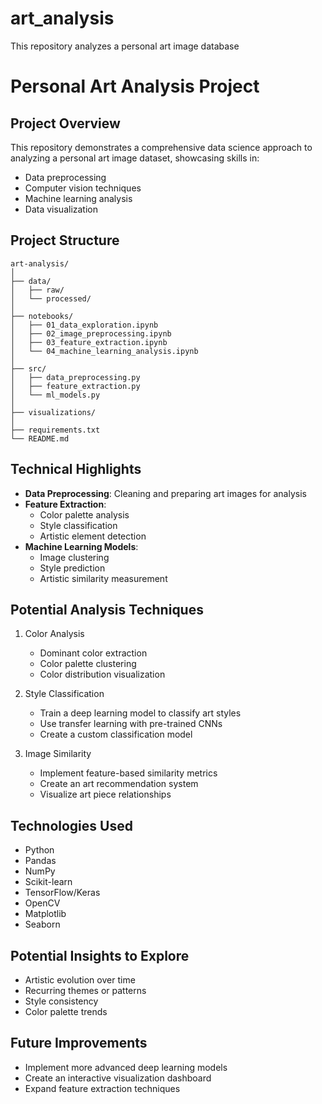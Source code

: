 # art_analysis
This repository analyzes a personal art image database
# Personal Art Analysis Project

## Project Overview
This repository demonstrates a comprehensive data science approach to analyzing a personal art image dataset, showcasing skills in:
- Data preprocessing
- Computer vision techniques
- Machine learning analysis
- Data visualization

## Project Structure
```
art-analysis/
│
├── data/
│   ├── raw/
│   └── processed/
│
├── notebooks/
│   ├── 01_data_exploration.ipynb
│   ├── 02_image_preprocessing.ipynb
│   ├── 03_feature_extraction.ipynb
│   └── 04_machine_learning_analysis.ipynb
│
├── src/
│   ├── data_preprocessing.py
│   ├── feature_extraction.py
│   └── ml_models.py
│
├── visualizations/
│
├── requirements.txt
└── README.md
```

## Technical Highlights
- **Data Preprocessing**: Cleaning and preparing art images for analysis
- **Feature Extraction**: 
  - Color palette analysis
  - Style classification
  - Artistic element detection
- **Machine Learning Models**:
  - Image clustering
  - Style prediction
  - Artistic similarity measurement

## Potential Analysis Techniques
1. Color Analysis
   - Dominant color extraction
   - Color palette clustering
   - Color distribution visualization

2. Style Classification
   - Train a deep learning model to classify art styles
   - Use transfer learning with pre-trained CNNs
   - Create a custom classification model

3. Image Similarity
   - Implement feature-based similarity metrics
   - Create an art recommendation system
   - Visualize art piece relationships

## Technologies Used
- Python
- Pandas
- NumPy
- Scikit-learn
- TensorFlow/Keras
- OpenCV
- Matplotlib
- Seaborn

## Potential Insights to Explore
- Artistic evolution over time
- Recurring themes or patterns
- Style consistency
- Color palette trends

## Future Improvements
- Implement more advanced deep learning models
- Create an interactive visualization dashboard
- Expand feature extraction techniques
```

